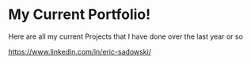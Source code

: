 # My Current Portfolio!
Here are all my current Projects that I have done over the last year or so

https://www.linkedin.com/in/eric-sadowski/
